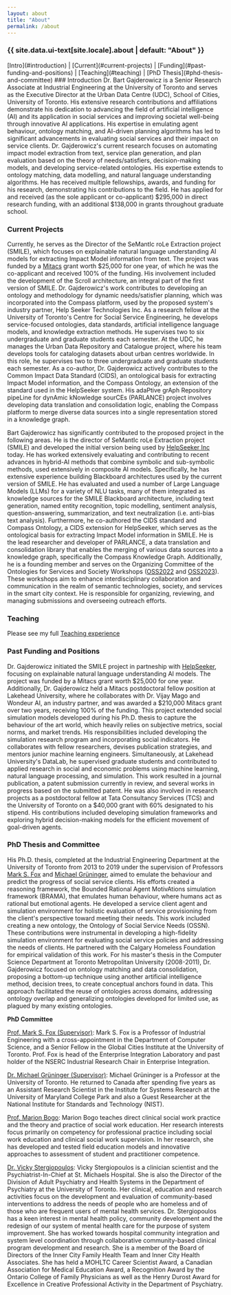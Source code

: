 ```yaml
---
layout: about
title: "About"
permalink: /about
---
```


<h3 class="archive__subtitle">{{ site.data.ui-text[site.locale].about | default: "About" }}</h3>
[Intro](#introduction) | [Current](#current-projects) | [Funding](#past-funding-and-positions) | [Teaching](#teaching) | [PhD Thesis](#phd-thesis-and-committee)
### Introduction
Dr. Bart Gajderowicz is a Senior Research Associate at Industrial Engineering at the University of Toronto and serves as the Executive Director at the Urban Data Centre (UDC), School of Cities, University of Toronto. His extensive research contributions and affiliations demonstrate his dedication to advancing the field of artificial intelligence (AI) and its application in social services and improving societal well-being through innovative AI applications. His expertise in emulating agent behaviour, ontology matching, and AI-driven planning algorithms has led to significant advancements in evaluating social services and their impact on service clients. Dr. Gajderowicz's current research focuses on automating impact model extraction from text, service plan generation, and plan evaluation based on the theory of needs/satisfiers, decision-making models, and developing service-related ontologies. His expertise extends to ontology matching, data modelling, and natural language understanding algorithms. He has received multiple fellowships, awards, and funding for his research, demonstrating his contributions to the field. He has applied for and received (as the sole applicant or co-applicant) $295,000 in direct research funding, with an additional $138,000 in grants throughout graduate school.


### Current Projects
Currently, he serves as the Director of the SeMantIc roLe Extraction project (SMILE), which focuses on explainable natural language understanding AI models for extracting Impact Model information from text. The project was funded by a [Mitacs](https://mitacs.ca) grant worth $25,000 for one year, of which he was the co-applicant and received 100% of the funding. His involvement included the development of the Scroll architecture, an integral part of the first version of SMILE. Dr. Gajderowicz's work contributes to developing an ontology and methodology for dynamic needs/satisfier planning, which was incorporated into the Compass platform, used by the proposed system's industry partner, Help Seeker Technologies Inc. As a research fellow at the University of Toronto's Centre for Social Service Engineering, he develops service-focused ontologies, data standards, artificial intelligence language models, and knowledge extraction methods. He supervises two to six undergraduate and graduate students each semester. At the UDC, he manages the Urban Data Repository and Catalogue project, where his team develops tools for cataloging datasets about urban centres worldwide. In this role, he supervises two to three undergraduate and graduate students each semester. As a co-author, Dr. Gajderowicz actively contributes to the Common Impact Data Standard (CIDS), an ontological basis for extracting Impact Model information, and the Compass Ontology, an extension of the standard used in the HelpSeeker system. His adaPtive grAph Repository pipeLine for dynAmic kNowledge sourCEs (PARLANCE) project involves developing data translation and consolidation logic, enabling the Compass platform to merge diverse data sources into a single representation stored in a knowledge graph.

Bart Gajderowicz has significantly contributed to the proposed project in the following areas. He is the director of SeMantIc roLe Extraction project (SMILE) and developed the initial version being used by [HelpSeeker Inc](https://helpseeker.org) today. He has worked extensively evaluating and contributing to recent advances in hybrid-AI methods that combine symbolic and sub-symbolic methods, used extensively in composite AI models. Specifically, he has extensive experience building Blackboard architectures used by the current version of SMILE. He has evaluated and used a number of Large Language Models (LLMs) for a variety of NLU tasks, many of them integrated as knowledge sources for the SMILE Blackboard architecture, including text generation, named entity recognition, topic modelling, sentiment analysis, question-answering, summarization, and text neutralization (i.e. anti-bias text analysis). Furthermore, he co-authored the CIDS standard and Compass Ontology, a CIDS extension for HelpSeeker, which serves as the ontological basis for extracting Impact Model information in SMILE. He is the lead researcher and developer of PARLANCE, a data translation and consolidation library that enables the merging of various data sources into a knowledge graph, specifically the Compass Knowledge Graph. Additionally, he is a founding member and serves on the Organizing Committee of the Ontologies for Services and Society Workshops ([OSS2022](https://csse.utoronto.ca/oss2022) and [OSS2023](https://csse.utoronto.ca/oss2023)). These workshops aim to enhance interdisciplinary collaboration and communication in the realm of semantic technologies, society, and services in the smart city context. He is responsible for organizing, reviewing, and managing submissions and overseeing outreach efforts.

### Teaching

Please see my full [Teaching experience](/about/teaching)


### Past Funding and Positions
Dr. Gajderowicz initiated the SMILE project in partneship with [HelpSeeker](https://helpseeker.org), focusing on explainable natural language understanding AI models. The project was funded by a Mitacs grant worth $25,000 for one year. Additionally, Dr. Gajderowicz held a Mitacs postdoctoral fellow position at Lakehead University, where he collaborates with Dr. Vijay Mago and Wondeur AI, an industry partner, and was awarded a $210,000 Mitacs grant over two years, receiving 100% of the funding. This project extended social simulation models developed during his Ph.D. thesis to capture the behaviour of the art world, which heavily relies on subjective metrics, social norms, and market trends. His responsibilities included developing the simulation research program and incorporating social indicators. He collaborates with fellow researchers, devises publication strategies, and mentors junior machine learning engineers. Simultaneously, at Lakehead University's DataLab, he supervised graduate students and contributed to applied research in social and economic problems using machine learning, natural language processing, and simulation. This work resulted in a journal publication, a patent submission currently in review, and several works in progress based on the submitted patent. He was also involved in research projects as a postdoctoral fellow at Tata Consultancy Services (TCS) and the University of Toronto on a $40,000 grant with 60% designated to his stipend. His contributions included developing simulation frameworks and exploring hybrid decision-making models for the efficient movement of goal-driven agents.

### PhD Thesis and Committee
His Ph.D. thesis, completed at the Industrial Engineering Department at the University of Toronto from 2013 to 2019 under the supervision of Professors [Mark S. Fox](http://www.eil.utoronto.ca/members/msf/) and [Michael Grüninger](https://www.mie.utoronto.ca/faculty_staff/gruninger/), aimed to emulate the behaviour and predict the progress of social service clients. His efforts created a reasoning framework, the Bounded Rational Agent MotivAtions simulation framework (BRAMA), that emulates human behaviour, where humans act as rational but emotional agents. He developed a service client agent and simulation environment for holistic evaluation of service provisioning from the client's perspective toward meeting their needs. This work included creating a new ontology, the Ontology of Social Service Needs (OSSN). These contributions were instrumental in developing a high-fidelity simulation environment for evaluating social service policies and addressing the needs of clients. He partnered with the Calgary Homeless Foundation for empirical validation of this work. For his master's thesis in the Computer Science Department at Toronto Metropolitan University (2008-2011), Dr. Gajderowicz focused on ontology matching and data consolidation, proposing a bottom-up technique using another artificial intelligence method, decision trees, to create conceptual anchors found in data. This approach facilitated the reuse of ontologies across domains, addressing ontology overlap and generalizing ontologies developed for limited use, as plagued by many existing ontologies.

**PhD Committee**

[Prof. Mark S. Fox (Supervisor)](http://www.eil.utoronto.ca/members/msf/): Mark S. Fox is a Professor of Industrial Engineering with a cross-appointment in the Department of Computer Science, and a Senior Fellow in the Global Cities Institute at the University of Toronto. Prof. Fox is head of the Enterprise Integration Laboratory and past holder of the NSERC Industrial Research Chair in Enterprise Integration.

[Dr. Michael Grüninger (Supervisor)](http://stl.mie.utoronto.ca/gruninger.html): Michael Grüninger is a Professor at the University of Toronto. He returned to Canada after spending five years as an Assistant Research Scientist in the Institute for Systems Research at the University of Maryland College Park and also a Guest Researcher at the National Institute for Standards and Technology (NIST).

[Prof. Marion Bogo](http://socialwork.utoronto.ca/profiles/marion-bogo/): Marion Bogo teaches direct clinical social work practice and the theory and practice of social work education. Her research interests focus primarily on competency for professional practice including social work education and clinical social work supervision. In her research, she has developed and tested field education models and innovative approaches to assessment of student and practitioner competence.

[Dr. Vicky Stergiopoulos](http://www.psychiatry.utoronto.ca/people/dr-vicky-stergiopoulos/): Vicky Stergiopoulos is a clinician scientist and the Psychiatrist-In-Chief at St. Michaels Hospital. She is also the Director of the Division of Adult Psychiatry and Health Systems in the Department of Psychiatry at the University of Toronto. Her clinical, education and research activities focus on the development and evaluation of community-based interventions to address the needs of people who are homeless and of those who are frequent users of mental health services. Dr. Stergiopoulos has a keen interest in mental health policy, community development and the redesign of our system of mental health care for the purpose of system improvement. She has worked towards hospital community integration and system level coordination through collaborative community-based clinical program development and research. She is a member of the Board of Directors of the Inner City Family Health Team and Inner City Health Associates. She has held a MOHLTC Career Scientist Award, a Canadian Association for Medical Education Award, a Recognition Award by the Ontario College of Family Physicians as well as the Henry Durost Award for Excellence in Creative Professional Activity in the Department of Psychiatry.
